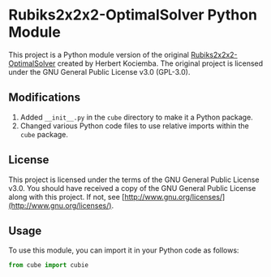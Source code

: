# Rubiks2x2x2-OptimalSolver Python Module

This project is a Python module version of the original [Rubiks2x2x2-OptimalSolver](https://github.com/hkociemba/Rubiks2x2x2-OptimalSolver) created by Herbert Kociemba. The original project is licensed under the GNU General Public License v3.0 (GPL-3.0).


## Modifications

1. Added `__init__.py` in the `cube` directory to make it a Python package.
2. Changed various Python code files to use relative imports within the `cube` package.

## License

This project is licensed under the terms of the GNU General Public License v3.0. You should have received a copy of the GNU General Public License along with this project. If not, see [http://www.gnu.org/licenses/](http://www.gnu.org/licenses/).

## Usage

To use this module, you can import it in your Python code as follows:

```python
from cube import cubie
```